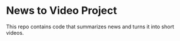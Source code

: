 # News to Video Project
This repo contains code that summarizes news and turns it into short videos.
